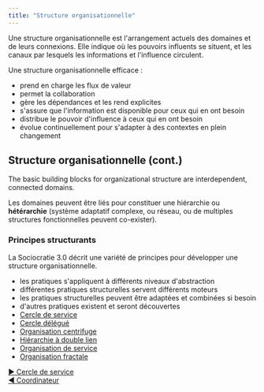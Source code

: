 ```yaml
---
title: "Structure organisationnelle"
---
```



Une structure organisationnelle est l'arrangement actuels des domaines et de leurs connexions. Elle indique où les pouvoirs influents se situent, et les canaux par lesquels les informations et l'influence circulent.

Une structure organisationnelle efficace :

- prend en charge les flux de valeur
- permet la collaboration
- gère les dépendances et les rend explicites
- s'assure que l'information est disponible pour ceux qui en ont besoin
- distribue le pouvoir d'influence à ceux qui en ont besoin
- évolue continuellement pour s'adapter à des contextes en plein changement


## Structure organisationnelle (cont.)

The basic building blocks for organizational structure are interdependent, connected domains.

Les domaines peuvent être liés pour constituer une hiérarchie ou **hétérarchie** (système adaptatif complexe, ou réseau, ou de multiples structures fonctionnelles peuvent co-exister).


### Principes structurants

La Sociocratie 3.0 décrit une variété de principes pour développer une structure organisationnelle.

- les pratiques s'appliquent à différents niveaux d'abstraction
- différentes pratiques structurelles servent différents moteurs
- les pratiques structurelles peuvent être adaptées et combinées si besoin
- d'autres pratiques existent et seront découvertes
- [Cercle de service](service-circle.html)
- [Cercle délégué](delegate-circle.html)
- [Organisation centrifuge](peach-organization.html)
- [Hiérarchie à double lien](double-linked-hierarchy.html)
- [Organisation de service](service-organization.html)
- [Organisation fractale](fractal-organization.html)


[&#9654; Cercle de service](service-circle.html)<br/>[&#9664; Coordinateur](coordinator.html)

